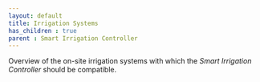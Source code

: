 ```yaml
---
layout: default
title: Irrigation Systems
has_children : true
parent : Smart Irrigation Controller
---
```


Overview of the on-site irrigation systems with which the *Smart Irrigation Controller* should be compatible.